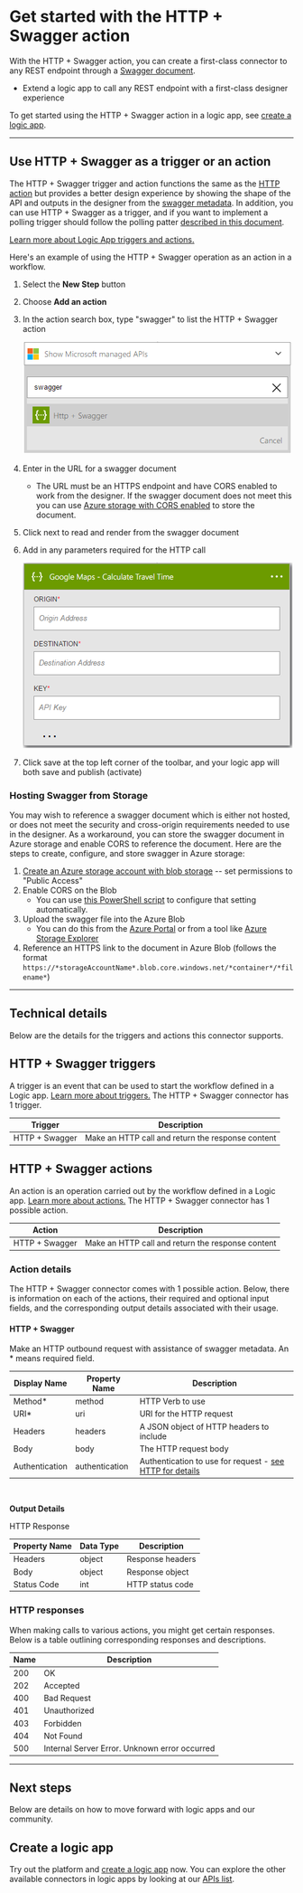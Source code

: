 <properties
	pageTitle="Add the HTTP + Swagger action in Logic Apps | Microsoft Azure"
	description="Overview of the HTTP + Swagger action and operations"
	services=""
	documentationCenter="" 
	authors="jeffhollan"
	manager="erikre"
	editor=""
	tags="connectors"/>

<tags
   ms.service="app-service-logic"
   ms.devlang="na"
   ms.topic="article"
   ms.tgt_pltfrm="na"
   ms.workload="na" 
   ms.date="07/18/2016"
   ms.author="jehollan"/>

# Get started with the HTTP + Swagger action

With the HTTP + Swagger action, you can create a first-class connector to any REST endpoint through a [Swagger document](https://swagger.io).

- Extend a logic app to call any REST endpoint with a first-class designer experience

To get started using the HTTP + Swagger action in a logic app, see [create a logic app](../app-service-logic/app-service-logic-create-a-logic-app.md).

---

## Use HTTP + Swagger as a trigger or an action

The HTTP + Swagger trigger and action functions the same as the [HTTP action](connectors-native-http.md) but provides a better design experience by showing the shape of the API and outputs in the designer from the [swagger metadata](https://swagger.io).  In addition, you can use HTTP + Swagger as a trigger, and if you want to implement a polling trigger should follow the polling patter [described in this document](../app-service-logic/app-service-logic-create-api-app.md#polling-triggers).
	
[Learn more about Logic App triggers and actions.](connectors-overview.md)

Here's an example of using the HTTP + Swagger operation as an action in a workflow.

1. Select the **New Step** button
1. Choose **Add an action**
1. In the action search box, type "swagger" to list the HTTP + Swagger action

	![Select HTTP + Swagger action](./media/connectors-native-http-swagger/using-action-1.png)

1. Enter in the URL for a swagger document
	- The URL must be an HTTPS endpoint and have CORS enabled to work from the designer. If the swagger document does not meet this you can use [Azure storage with CORS enabled](#hosting-swagger-from-storage) to store the document.
1. Click next to read and render from the swagger document
1. Add in any parameters required for the HTTP call

	![Complete HTTP action](./media/connectors-native-http-swagger/using-action-2.png)

1. Click save at the top left corner of the toolbar, and your logic app will both save and publish (activate)

### Hosting Swagger from Storage

You may wish to reference a swagger document which is either not hosted, or does not meet the security and cross-origin requirements needed to use in the designer.  As a workaround, you can store the swagger document in Azure storage and enable CORS to reference the document.  Here are the steps to create, configure, and store swagger in Azure storage:

1. [Create an Azure storage account with blob storage](../storage/storage-create-storage-account.md) -- set permissions to "Public Access"
1. Enable CORS on the Blob 
	- You can use [this PowerShell script](https://github.com/logicappsio/EnableCORSAzureBlob/blob/master/EnableCORSAzureBlob.ps1) to configure that setting automatically.
1. Upload the swagger file into the Azure Blob
	- You can do this from the [Azure Portal](https://portal.azure.com) or from a tool like [Azure Storage Explorer](http://storageexplorer.com/)
1. Reference an HTTPS link to the document in Azure Blob (follows the format `https://*storageAccountName*.blob.core.windows.net/*container*/*filename*`)

---

## Technical details

Below are the details for the triggers and actions this connector supports.

## HTTP + Swagger triggers

A trigger is an event that can be used to start the workflow defined in a Logic app. [Learn more about triggers.](connectors-overview.md) The HTTP + Swagger connector has 1 trigger. 

|Trigger|Description|
|---|---|
|HTTP + Swagger|Make an HTTP call and return the response content|

## HTTP + Swagger actions

An action is an operation carried out by the workflow defined in a Logic app. [Learn more about actions.](connectors-overview.md) The HTTP + Swagger connector has 1 possible action. 

|Action|Description|
|---|---|
|HTTP + Swagger|Make an HTTP call and return the response content|

### Action details

The HTTP + Swagger connector comes with 1 possible action. Below, there is information on each of the actions, their required and optional input fields, and the corresponding output details associated with their usage.

#### HTTP + Swagger

Make an HTTP outbound request with assistance of swagger metadata.
An * means required field.

|Display Name|Property Name|Description|
|---|---|---|
|Method*|method|HTTP Verb to use|
|URI*|uri|URI for the HTTP request|
|Headers|headers|A JSON object of HTTP headers to include|
|Body|body|The HTTP request body|
|Authentication|authentication|Authentication to use for request - [see HTTP for details](./connectors-native-http.md#authentication)|
<br>

**Output Details**

HTTP Response

|Property Name|Data Type|Description|
|---|---|---|
|Headers|object|Response headers|
|Body|object|Response object|
|Status Code|int|HTTP status code|

### HTTP responses

When making calls to various actions, you might get certain responses. Below is a table outlining corresponding responses and descriptions.

|Name|Description|
|---|---|
|200|OK|
|202|Accepted|
|400|Bad Request|
|401|Unauthorized|
|403|Forbidden|
|404|Not Found|
|500|Internal Server Error. Unknown error occurred|

---

## Next steps

Below are details on how to move forward with logic apps and our community.

## Create a logic app

Try out the platform and [create a logic app](../app-service-logic/app-service-logic-create-a-logic-app.md) now. You can explore the other available connectors in logic apps by looking at our [APIs list](apis-list.md).
